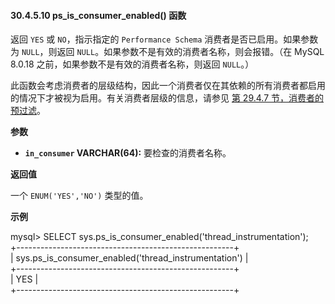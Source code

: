 #### 30.4.5.10 ps_is_consumer_enabled() 函数

返回 `YES` 或 `NO`，指示指定的 `Performance Schema` 消费者是否已启用。如果参数为 `NULL`，则返回 `NULL`。如果参数不是有效的消费者名称，则会报错。（在 MySQL 8.0.18 之前，如果参数不是有效的消费者名称，则返回 `NULL`。）

此函数会考虑消费者的层级结构，因此一个消费者仅在其依赖的所有消费者都启用的情况下才被视为启用。有关消费者层级的信息，请参见 [第 29.4.7 节，消费者的预过滤](#29.4.7-pre-filtering-by-consumer)。

**参数**

- **`in_consumer` VARCHAR(64):** 要检查的消费者名称。

**返回值**

一个 `ENUM('YES','NO')` 类型的值。

**示例**

mysql> SELECT sys.ps_is_consumer_enabled('thread_instrumentation');  
+------------------------------------------------------+  
| sys.ps_is_consumer_enabled('thread_instrumentation') |  
+------------------------------------------------------+  
| YES                                                  |  
+------------------------------------------------------+  